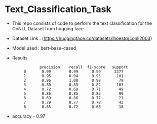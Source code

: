 # Text_Classification_Task

* This repo consists of code to perform the text classification for the CoNLL Dataset from hugging face.
* Dataset Link : (https://huggingface.co/datasets/lhoestq/conll2003)
* Model used : bert-base-cased
* Results

  
                  precision    recall  f1-score   support
           0       0.99        0.99      0.99      2377
           1       0.95        0.94      0.95       101
           2       0.96        1.00      0.98        79
           3       0.80        0.83      0.82       103
           4       0.72        0.69      0.71        49
           5       0.86        0.85      0.85        99
           6       0.69        0.86      0.77        21
           7       0.79        0.77      0.78        43
           8       0.65        0.72      0.68        18
  
* accuracy - 0.97


